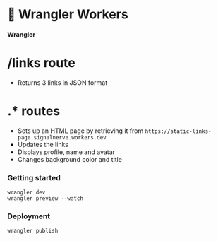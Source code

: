 # 👷 Wrangler Workers

#### Wrangler

# /links route

- Returns 3 links in JSON format

# .\* routes

- Sets up an HTML page by retrieving it from `https://static-links-page.signalnerve.workers.dev`
- Updates the links
- Displays profile, name and avatar
- Changes background color and title

### Getting started

```
wrangler dev
wrangler preview --watch
```

### Deployment

```
wrangler publish
```
